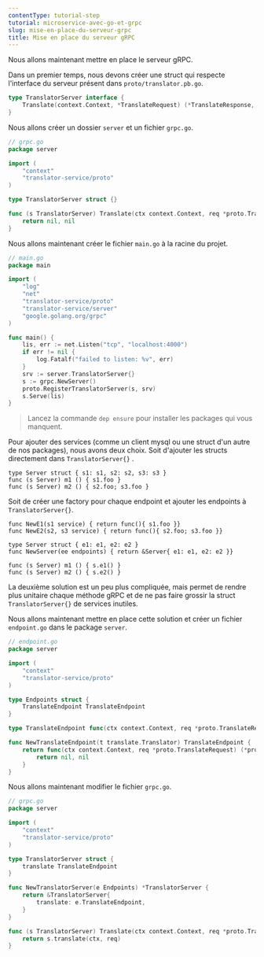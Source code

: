 ```yaml
---
contentType: tutorial-step
tutorial: microservice-avec-go-et-grpc
slug: mise-en-place-du-serveur-grpc
title: Mise en place du serveur gRPC
---
```

Nous allons maintenant mettre en place le serveur gRPC.

Dans un premier temps, nous devons créer une struct qui respecte l'interface du serveur présent dans `proto/translator.pb.go`.
```go
type TranslatorServer interface {
    Translate(context.Context, *TranslateRequest) (*TranslateResponse, error)
}
```
Nous allons créer un dossier `server` et un fichier `grpc.go`.
```go
// grpc.go
package server

import (
    "context"
    "translator-service/proto"
)

type TranslatorServer struct {}

func (s TranslatorServer) Translate(ctx context.Context, req *proto.TranslateRequest) (*proto.TranslateResponse, error) {
    return nil, nil
}
```
Nous allons maintenant créer le fichier `main.go` à la racine du projet.
```go
// main.go
package main

import (
    "log"
    "net"
    "translator-service/proto"
    "translator-service/server"
    "google.golang.org/grpc"
)

func main() {
    lis, err := net.Listen("tcp", "localhost:4000")
    if err != nil {
        log.Fatalf("failed to listen: %v", err)
    }
    srv := server.TranslatorServer{}
    s := grpc.NewServer()
    proto.RegisterTranslatorServer(s, srv)
    s.Serve(lis)
}
```
>Lancez la commande `dep ensure` pour installer les packages qui vous manquent.

Pour ajouter des services (comme un client mysql ou une struct d'un autre de nos packages), nous avons deux choix. Soit d'ajouter les structs directement dans `TranslatorServer{}` .
```
type Server struct { s1: s1, s2: s2, s3: s3 }
func (s Server) m1 () { s1.foo }
func (s Server) m2 () { s2.foo; s3.foo }
```
Soit de créer une factory pour chaque endpoint et ajouter les endpoints à `TranslatorServer{}`.
```
func NewE1(s1 service) { return func(){ s1.foo }}
func NewE2(s2, s3 service) { return func(){ s2.foo; s3.foo }}

type Server struct { e1: e1, e2: e2 }
func NewServer(ee endpoints) { return &Server{ e1: e1, e2: e2 }}

func (s Server) m1 () { s.e1() }
func (s Server) m2 () { s.e2() }
```
La deuxième solution est un peu plus compliquée, mais permet de rendre plus unitaire chaque méthode gRPC et de ne pas faire grossir la struct `TranslatorServer{}` de services inutiles.

Nous allons maintenant mettre en place cette solution et créer un fichier `endpoint.go` dans le package `server`.

```go
// endpoint.go
package server

import (
    "context"
    "translator-service/proto"
)

type Endpoints struct {
    TranslateEndpoint TranslateEndpoint
}

type TranslateEndpoint func(ctx context.Context, req *proto.TranslateRequest) (*proto.TranslateResponse, error)

func NewTranslateEndpoint(t translate.Translator) TranslateEndpoint {
    return func(ctx context.Context, req *proto.TranslateRequest) (*proto.TranslateResponse, error) {
        return nil, nil
    }
}
```

Nous allons maintenant modifier le fichier `grpc.go`.
```go
// grpc.go
package server

import (
    "context"
    "translator-service/proto"
)

type TranslatorServer struct {
    translate TranslateEndpoint
}

func NewTranslatorServer(e Endpoints) *TranslatorServer {
    return &TranslatorServer{
        translate: e.TranslateEndpoint,
    }
}

func (s TranslatorServer) Translate(ctx context.Context, req *proto.TranslateRequest) (*proto.TranslateResponse, error) {
    return s.translate(ctx, req)
}
```